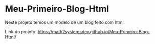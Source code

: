 # Meu-Primeiro-Blog-Html
Neste projeto temos um modelo de um blog feito com html

Link do projeto: https://math2systemsdev.github.io/Meu-Primeiro-Blog-Html/
